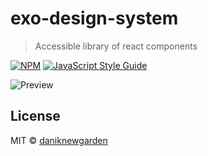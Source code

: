 # exo-design-system

> Accessible library of react components

[![NPM](https://img.shields.io/npm/v/exo-design-system.svg)](https://www.npmjs.com/package/exo-design-system) [![JavaScript Style Guide](https://img.shields.io/badge/code_style-standard-brightgreen.svg)](https://standardjs.com)

![Preview](https://raw.githubusercontent.com/daniknewgarden/exo-ui/main/example/screenshots/exo-preview.png)

## License

MIT © [daniknewgarden](https://github.com/daniknewgarden)
